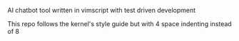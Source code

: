 
AI chatbot tool written in vimscript with test driven development

This repo follows the kernel's style guide but with 4 space indenting instead
of 8
